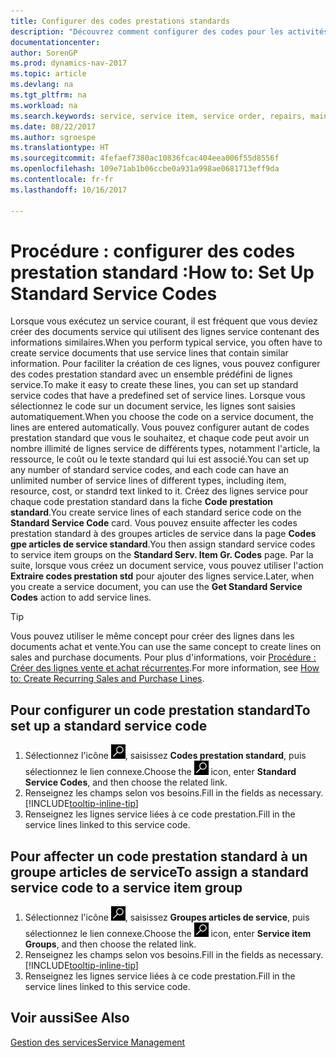 ```yaml
---
title: Configurer des codes prestations standards
description: "Découvrez comment configurer des codes pour les activités de service que vous effectuez souvent."
documentationcenter: 
author: SorenGP
ms.prod: dynamics-nav-2017
ms.topic: article
ms.devlang: na
ms.tgt_pltfrm: na
ms.workload: na
ms.search.keywords: service, service item, service order, repairs, maintenance
ms.date: 08/22/2017
ms.author: sgroespe
ms.translationtype: HT
ms.sourcegitcommit: 4fefaef7380ac10836fcac404eea006f55d8556f
ms.openlocfilehash: 109e71ab1b06ccbe0a931a998ae0681713eff9da
ms.contentlocale: fr-fr
ms.lasthandoff: 10/16/2017

---
```


# <a name="how-to-set-up-standard-service-codes"></a><span data-ttu-id="1fa6e-103">Procédure : configurer des codes prestation standard :</span><span class="sxs-lookup"><span data-stu-id="1fa6e-103">How to: Set Up Standard Service Codes</span></span>
<span data-ttu-id="1fa6e-104">Lorsque vous exécutez un service courant, il est fréquent que vous deviez créer des documents service qui utilisent des lignes service contenant des informations similaires.</span><span class="sxs-lookup"><span data-stu-id="1fa6e-104">When you perform typical service, you often have to create service documents that use service lines that contain similar information.</span></span> <span data-ttu-id="1fa6e-105">Pour faciliter la création de ces lignes, vous pouvez configurer des codes prestation standard avec un ensemble prédéfini de lignes service.</span><span class="sxs-lookup"><span data-stu-id="1fa6e-105">To make it easy to create these lines, you can set up standard service codes that have a predefined set of service lines.</span></span> <span data-ttu-id="1fa6e-106">Lorsque vous sélectionnez le code sur un document service, les lignes sont saisies automatiquement.</span><span class="sxs-lookup"><span data-stu-id="1fa6e-106">When you choose the code on a service document, the lines are entered automatically.</span></span> <span data-ttu-id="1fa6e-107">Vous pouvez configurer autant de codes prestation standard que vous le souhaitez, et chaque code peut avoir un nombre illimité de lignes service de différents types, notamment l'article, la ressource, le coût ou le texte standard qui lui est associé.</span><span class="sxs-lookup"><span data-stu-id="1fa6e-107">You can set up any number of standard service codes, and each code can have an unlimited number of service lines of different types, including item, resource, cost, or standrd text linked to it.</span></span> <span data-ttu-id="1fa6e-108">Créez des lignes service pour chaque code prestation standard dans la fiche **Code prestation standard**.</span><span class="sxs-lookup"><span data-stu-id="1fa6e-108">You create service lines of each standard serice code on the **Standard Service Code** card.</span></span> <span data-ttu-id="1fa6e-109">Vous pouvez ensuite affecter les codes prestation standard à des groupes articles de service dans la page **Codes gpe articles de service standard**.</span><span class="sxs-lookup"><span data-stu-id="1fa6e-109">You then assign standard service codes to service item groups on the **Standard Serv. Item Gr. Codes** page.</span></span> <span data-ttu-id="1fa6e-110">Par la suite, lorsque vous créez un document service, vous pouvez utiliser l'action **Extraire codes prestation std** pour ajouter des lignes service.</span><span class="sxs-lookup"><span data-stu-id="1fa6e-110">Later, when you create a service document, you can use the **Get Standard Service Codes** action to add service lines.</span></span>  
  
> [!Tip]
>  <span data-ttu-id="1fa6e-111">Vous pouvez utiliser le même concept pour créer des lignes dans les documents achat et vente.</span><span class="sxs-lookup"><span data-stu-id="1fa6e-111">You can use the same concept to create lines on sales and purchase documents.</span></span> <span data-ttu-id="1fa6e-112">Pour plus d'informations, voir [Procédure : Créer des lignes vente et achat récurrentes](sales-how-work-standard-lines.md).</span><span class="sxs-lookup"><span data-stu-id="1fa6e-112">For more information, see [How to: Create Recurring Sales and Purchase Lines](sales-how-work-standard-lines.md).</span></span>    
  
## <a name="to-set-up-a-standard-service-code"></a><span data-ttu-id="1fa6e-113">Pour configurer un code prestation standard</span><span class="sxs-lookup"><span data-stu-id="1fa6e-113">To set up a standard service code</span></span>    
1. <span data-ttu-id="1fa6e-114">Sélectionnez l'icône ![Page ou état pour la recherche](media/ui-search/search_small.png "Page ou état pour la recherche"), saisissez **Codes prestation standard**, puis sélectionnez le lien connexe.</span><span class="sxs-lookup"><span data-stu-id="1fa6e-114">Choose the ![Search for Page or Report](media/ui-search/search_small.png "Search for Page or Report icon") icon, enter **Standard Service Codes**, and then choose the related link.</span></span>  
2. <span data-ttu-id="1fa6e-115">Renseignez les champs selon vos besoins.</span><span class="sxs-lookup"><span data-stu-id="1fa6e-115">Fill in the fields as necessary.</span></span> [!INCLUDE[tooltip-inline-tip](includes/tooltip-inline-tip_md.md)]  
4. <span data-ttu-id="1fa6e-116">Renseignez les lignes service liées à ce code prestation.</span><span class="sxs-lookup"><span data-stu-id="1fa6e-116">Fill in the service lines linked to this service code.</span></span>  

## <a name="to-assign-a-standard-service-code-to-a-service-item-group"></a><span data-ttu-id="1fa6e-117">Pour affecter un code prestation standard à un groupe articles de service</span><span class="sxs-lookup"><span data-stu-id="1fa6e-117">To assign a standard service code to a service item group</span></span>
1. <span data-ttu-id="1fa6e-118">Sélectionnez l'icône ![Page ou état pour la recherche](media/ui-search/search_small.png "Page ou état pour la recherche"), saisissez **Groupes articles de service**, puis sélectionnez le lien connexe.</span><span class="sxs-lookup"><span data-stu-id="1fa6e-118">Choose the ![Search for Page or Report](media/ui-search/search_small.png "Search for Page or Report icon") icon, enter **Service item Groups**, and then choose the related link.</span></span>  
2. <span data-ttu-id="1fa6e-119">Renseignez les champs selon vos besoins.</span><span class="sxs-lookup"><span data-stu-id="1fa6e-119">Fill in the fields as necessary.</span></span> [!INCLUDE[tooltip-inline-tip](includes/tooltip-inline-tip_md.md)]
3. <span data-ttu-id="1fa6e-120">Renseignez les lignes service liées à ce code prestation.</span><span class="sxs-lookup"><span data-stu-id="1fa6e-120">Fill in the service lines linked to this service code.</span></span>  

## <a name="see-also"></a><span data-ttu-id="1fa6e-121">Voir aussi</span><span class="sxs-lookup"><span data-stu-id="1fa6e-121">See Also</span></span>
[<span data-ttu-id="1fa6e-122">Gestion des services</span><span class="sxs-lookup"><span data-stu-id="1fa6e-122">Service Management</span></span>](service-service.md)
